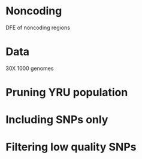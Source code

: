 # Noncoding
DFE of noncoding regions 


# Data
30X 1000 genomes


# Pruning YRU population


# Including SNPs only



# Filtering low quality SNPs



